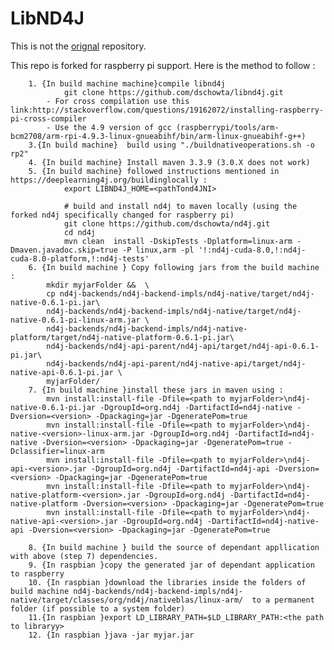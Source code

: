 # LibND4J

This is not the [orignal](https://github.com/deeplearning4j/libnd4j) repository.

This repo is forked for raspberry pi support. Here is the method to follow :

		1. {In build machine machine}compile libnd4j
				git clone https://github.com/dschowta/libnd4j.git
			- For cross compilation use this link:http://stackoverflow.com/questions/19162072/installing-raspberry-pi-cross-compiler
			- Use the 4.9 version of gcc (raspberrypi/tools/arm-bcm2708/arm-rpi-4.9.3-linux-gnueabihf/bin/arm-linux-gnueabihf-g++)
		3.{In build machine}  build using "./buildnativeoperations.sh -o rp2"
		4. {In build machine} Install maven 3.3.9 (3.0.X does not work)
		5. {In build machine} followed instructions mentioned in https://deeplearning4j.org/buildinglocally :
				export LIBND4J_HOME=<pathTond4JNI>
				
				# build and install nd4j to maven locally (using the forked nd4j specifically changed for raspberry pi)
				git clone https://github.com/dschowta/nd4j.git
				cd nd4j
				mvn clean  install -DskipTests -Dplatform=linux-arm -Dmaven.javadoc.skip=true -P linux,arm -pl '!:nd4j-cuda-8.0,!:nd4j-cuda-8.0-platform,!:nd4j-tests'
		6. {In build machine } Copy following jars from the build machine :
			mkdir myjarFolder &&  \
			cp nd4j-backends/nd4j-backend-impls/nd4j-native/target/nd4j-native-0.6.1-pi.jar\
			nd4j-backends/nd4j-backend-impls/nd4j-native/target/nd4j-native-0.6.1-pi-linux-arm.jar \
			nd4j-backends/nd4j-backend-impls/nd4j-native-platform/target/nd4j-native-platform-0.6.1-pi.jar\
			nd4j-backends/nd4j-api-parent/nd4j-api/target/nd4j-api-0.6.1-pi.jar\
			nd4j-backends/nd4j-api-parent/nd4j-native-api/target/nd4j-native-api-0.6.1-pi.jar \
			myjarFolder/
		7. {In build machine }install these jars in maven using :
			mvn install:install-file -Dfile=<path to myjarFolder>\nd4j-native-0.6.1-pi.jar -DgroupId=org.nd4j -DartifactId=nd4j-native -Dversion=<version> -Dpackaging=jar -DgeneratePom=true
			mvn install:install-file -Dfile=<path to myjarFolder>\nd4j-native-<version>-linux-arm.jar -DgroupId=org.nd4j -DartifactId=nd4j-native -Dversion=<version> -Dpackaging=jar -DgeneratePom=true -Dclassifier=linux-arm
			mvn install:install-file -Dfile=<path to myjarFolder>\nd4j-api-<version>.jar -DgroupId=org.nd4j -DartifactId=nd4j-api -Dversion=<version> -Dpackaging=jar -DgeneratePom=true
			mvn install:install-file -Dfile=<path to myjarFolder>\nd4j-native-platform-<version>.jar -DgroupId=org.nd4j -DartifactId=nd4j-native-platform -Dversion=<version> -Dpackaging=jar -DgeneratePom=true
			mvn install:install-file -Dfile=<path to myjarFolder>\nd4j-native-api-<version>.jar -DgroupId=org.nd4j -DartifactId=nd4j-native-api -Dversion=<version> -Dpackaging=jar -DgeneratePom=true
			
		8. {In build machine } build the source of dependant appllication with above (step 7) dependencies.
		9. {In raspbian }copy the generated jar of dependant application to raspberry
		10. {In raspbian }download the libraries inside the folders of build machine nd4j-backends/nd4j-backend-impls/nd4j-native/target/classes/org/nd4j/nativeblas/linux-arm/  to a permanent folder (if possible to a system folder)
		11.{In raspbian }export LD_LIBRARY_PATH=$LD_LIBRARY_PATH:<the path to libraryy>
		12. {In raspbian }java -jar myjar.jar